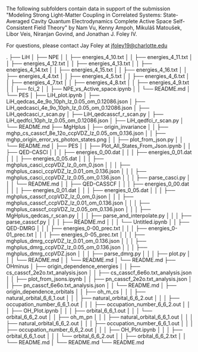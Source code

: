 The following subfolders contain data in support of the submission "Modeling Strong Light-Matter Coupling in Correlated Systems: State-Averaged Cavity Quantum Electrodynamics Complete Active Space Self-Consistent Field Theory" by Nam Vu, Kenny Ampoh, Mikuláš Matoušek, Libor Veis, Niranjan Govind, and Jonathan J. Foley IV.

For questions, please contact Jay Foley at jfoley19@charlotte.edu

.
├── LiH
│   ├── NPE
│   │   ├── energies_4_10.txt
│   │   ├── energies_4_11.txt
│   │   ├── energies_4_12.txt
│   │   ├── energies_4_13.txt
│   │   ├── energies_4_14.txt
│   │   ├── energies_4_15.txt
│   │   ├── energies_4_16.txt
│   │   ├── energies_4_4.txt
│   │   ├── energies_4_5.txt
│   │   ├── energies_4_6.txt
│   │   ├── energies_4_7.txt
│   │   ├── energies_4_8.txt
│   │   ├── energies_4_9.txt
│   │   ├── fci_2
│   │   ├── NPE_vs_Active_space.ipynb
│   │   └── README.md
│   └── PES
│       ├── LiH_plot.ipynb
│       ├── LiH_qedcas_4e_9o_10ph_lz_0.05_om_0.12086.json
│       ├── LiH_qedcasci_4e_9o_10ph_lz_0.05_om_0.12086.json
│       ├── LiH_qedcasci_r_scan.py
│       ├── LiH_qedcasscf_r_scan.py
│       ├── LiH_qedfci_10ph_lz_0.05_om_0.12086.json
│       ├── LiH_qedfci_r_scan.py
│       └── README.md
├── MgHplus
│   ├── origin_invariance
│   │   ├── mghp_cs_casscf_8e_12o_ccpVDZ_lz_0.05_om_0.136.json
│   │   ├── mghp_origin_error_vs_photon_states.png
│   │   ├── plot_from_json.py
│   │   └── README.md
│   ├── PES
│   │   ├── Plot_All_States_From_Json.ipynb
│   │   ├── QED-CASCI
│   │   │   ├── energies_0_00.dat
│   │   │   ├── energies_0_01.dat
│   │   │   ├── energies_0_05.dat
│   │   │   ├── mghplus_casci_ccpVDZ_lz_0_om_0.json
│   │   │   ├── mghplus_casci_ccpVDZ_lz_0.01_om_0.136.json
│   │   │   ├── mghplus_casci_ccpVDZ_lz_0.05_om_0.136.json
│   │   │   ├── parse_casci.py
│   │   │   └── README.md
│   │   ├── QED-CASSCF
│   │   │   ├── energies_0_00.dat
│   │   │   ├── energies_0_01.dat
│   │   │   ├── energies_0_05.dat
│   │   │   ├── mghplus_casscf_ccpVDZ_lz_0_om_0.json
│   │   │   ├── mghplus_casscf_ccpVDZ_lz_0.01_om_0.136.json
│   │   │   ├── mghplus_casscf_ccpVDZ_lz_0.05_om_0.136.json
│   │   │   ├── MgHplus_qedcas_r_scan.py
│   │   │   ├── parse_and_interpolate.py
│   │   │   ├── parse_casscf.py
│   │   │   ├── README.md
│   │   │   └── Untitled.ipynb
│   │   ├── QED-DMRG
│   │   │   ├── energies_0-00_prec.txt
│   │   │   ├── energies_0-01_prec.txt
│   │   │   ├── energies_0-05_prec.txt
│   │   │   ├── mghplus_dmrg_ccpVDZ_lz_0.01_om_0.136.json
│   │   │   ├── mghplus_dmrg_ccpVDZ_lz_0.05_om_0.136.json
│   │   │   ├── mghplus_dmrg_ccpVDZ.json
│   │   │   ├── parse_dmrg.py
│   │   │   ├── plot.py
│   │   │   └── README.md
│   │   └── README.md
│   └── README.md
├── OHminus
│   ├── origin_dependence_energies
│   │   ├── cs_casscf_2e2o.txt_analysis.json
│   │   ├── cs_casscf_6e6o.txt_analysis.json
│   │   ├── plot_from_jsons.ipynb
│   │   ├── pn_casscf_2e2o.txt_analysis.json
│   │   ├── pn_casscf_6e6o.txt_analysis.json
│   │   └── README.md
│   ├── origin_dependence_orbitals
│   │   ├── oh_m_cs
│   │   │   ├── natural_orbital_6_6_1.out
│   │   │   ├── natural_orbital_6_6_2.out
│   │   │   ├── occupation_number_6_6_1.out
│   │   │   ├── occupation_number_6_6_2.out
│   │   │   ├── OH_Plot.ipynb
│   │   │   ├── orbital_6_6_1.out
│   │   │   └── orbital_6_6_2.out
│   │   ├── oh_m_pn
│   │   │   ├── natural_orbital_6_6_1.out
│   │   │   ├── natural_orbital_6_6_2.out
│   │   │   ├── occupation_number_6_6_1.out
│   │   │   ├── occupation_number_6_6_2.out
│   │   │   ├── OH_Plot.ipynb
│   │   │   ├── orbital_6_6_1.out
│   │   │   └── orbital_6_6_2.out
│   │   ├── orbital_6_6_2.txt
│   │   └── README.md
│   └── README.md
└── README.md
